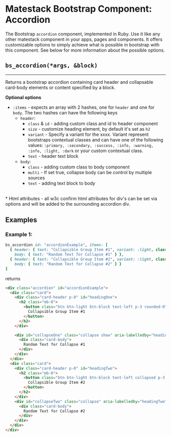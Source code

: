 # Matestack Bootstrap Component: Accordion

The Bootstrap `accordion` component, implemented in Ruby. Use it like any other matestack component in your apps, pages and components. It offers customizable options to simply achieve what is possible in bootstrap with this component. See below for more information about the possible options.

## `bs_accordion(*args, &block)`
----

Returns a bootstrap accordion containing card header and collapsable card-body elements or content specified by a block.

**Optional options**

* `:items` - expects an array with 2 hashes, one for `header` and one for `body`. The two hashes can have the following keys
  * `header`:
    * `class` & `id` - adding custom class and id to header component
    * `size` - customize heading element, by default it's set as `h2`
    * `variant` - Specify a variant for the xxxx. Variant represent bootstraps contextual classes and can have one of the following values: `:primary, :secondary, :success, :info, :warning, :info, :light, :dark` or your custom contextual class.
    * `text` - header text block
  * `body`:
    * `class` - adding custom class to body component
    * `multi` - If set true, collapse body can be control by multiple sources
    * `text` - adding text block to body
<br>
* Html attributes - all w3c confirm html attributes for div's can be set via options and will be added to the surrounding accordion div.

## Examples

### Example 1:

```ruby
bs_accordion id: "accordionExample", items: [
  { header: { text: "Collapsible Group Item #1", variant: :light, class: "text-left p-3 rounded-0" },
    body: { text: "Random Text for Collapse #1" } },
  { header: { text: "Collapsible Group Item #2", variant: :light, class: "text-left p-3 rounded-0" },
    body: { text: "Random Text for Collapse #2" } }
]
```

returns

```html
<div class="accordion" id="accordionExample">
  <div class="card">
    <div class="card-header p-0" id="headingOne">
      <h2 class="mb-0">
        <button class="btn btn-light btn-block text-left p-3 rounded-0" type="button" data-toggle="collapse" data-target="#collapseOne" aria-expanded="true" aria-controls="collapseOne">
          Collapsible Group Item #1
        </button>
      </h2>
    </div>

    <div id="collapseOne" class="collapse show" aria-labelledby="headingOne" data-parent="#accordionExample">
      <div class="card-body">
        Random Text for Collapse #1
      </div>
    </div>
  </div>
  <div class="card">
    <div class="card-header p-0" id="headingTwo">
      <h2 class="mb-0">
        <button class="btn btn-light btn-block text-left collapsed p-3 rounded-0" type="button" data-toggle="collapse" data-target="#collapseTwo" aria-expanded="false" aria-controls="collapseTwo">
          Collapsible Group Item #2
        </button>
      </h2>
    </div>
    <div id="collapseTwo" class="collapse" aria-labelledby="headingTwo" data-parent="#accordionExample">
      <div class="card-body">
        Random Text for Collapse #2
      </div>
    </div>
  </div>
</div>
```
